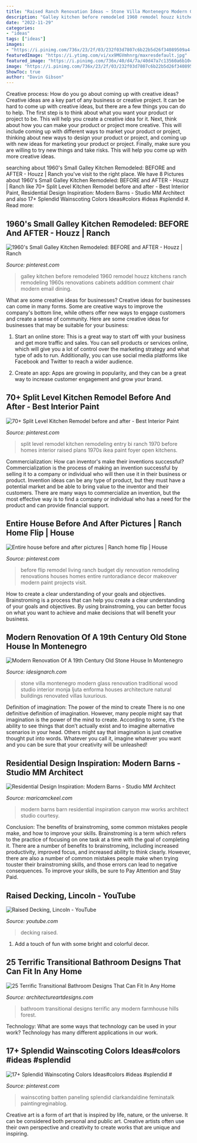 ```yaml
---
title: "Raised Ranch Renovation Ideas ~ Stone Villa Montenegro Modern Glass Renovation Traditional Wood Studio Interior Monja Ljuta Enforma Houses Architecture Natural Buildings Renovated Villas Luxurious"
description: "Galley kitchen before remodeled 1960 remodel houzz kitchens ranch remodeling 1960s renovations cabinets addition comment chair modern email dining"
date: "2022-11-29"
categories:
- "ideas"
tags: ["ideas"]
images:
- "https://i.pinimg.com/736x/23/2f/03/232f03d7807c6b22b5d26f34089509a4--galley-kitchen-remodel-small-galley-kitchens.jpg?b=t"
featuredImage: "https://i.ytimg.com/vi/xx9MGVmhnrg/maxresdefault.jpg"
featured_image: "https://i.pinimg.com/736x/40/d4/7a/40d47a7c13560a6b10c12a2b611f08b3.jpg"
image: "https://i.pinimg.com/736x/23/2f/03/232f03d7807c6b22b5d26f34089509a4--galley-kitchen-remodel-small-galley-kitchens.jpg?b=t"
ShowToc: true
author: "Davin Gibson"
---
```



Creative process: How do you go about coming up with creative ideas?
Creative ideas are a key part of any business or creative project. It can be hard to come up with creative ideas, but there are a few things you can do to help. The first step is to think about what you want your product or project to be. This will help you create a creative idea for it. Next, think about how you can make your product or project more creative. This will include coming up with different ways to market your product or project, thinking about new ways to design your product or project, and coming up with new ideas for marketing your product or project. Finally, make sure you are willing to try new things and take risks. This will help you come up with more creative ideas.

	

		
searching about 1960&#039;s Small Galley Kitchen Remodeled: BEFORE and AFTER - Houzz | Ranch you've visit to the right place. We have 8 Pictures about 1960&#039;s Small Galley Kitchen Remodeled: BEFORE and AFTER - Houzz | Ranch like 70+ Split Level Kitchen Remodel before and after - Best Interior Paint, Residential Design Inspiration: Modern Barns - Studio MM Architect and also 17+ Splendid Wainscoting Colors Ideas#colors #ideas #splendid #. Read more:
		
    
## 1960&#039;s Small Galley Kitchen Remodeled: BEFORE And AFTER - Houzz | Ranch

<img loading=lazy src="https://i.pinimg.com/736x/23/2f/03/232f03d7807c6b22b5d26f34089509a4--galley-kitchen-remodel-small-galley-kitchens.jpg?b=t" onerror="this.onerror=null;this.src='https://tse1.mm.bing.net/th?id=OIP.FqWrQ9fRPBBzSBIRYsfNegHaFj&amp;pid=15.1';" alt="1960&#039;s Small Galley Kitchen Remodeled: BEFORE and AFTER - Houzz | Ranch">

_Source: pinterest.com_

>galley kitchen before remodeled 1960 remodel houzz kitchens ranch remodeling 1960s renovations cabinets addition comment chair modern email dining. 

	

What are some creative ideas for businesses?
Creative ideas for businesses can come in many forms. Some are creative ways to improve the company's bottom line, while others offer new ways to engage customers and create a sense of community. Here are some creative ideas for businesses that may be suitable for your business:
1. Start an online store: This is a great way to start off with your business and get more traffic and sales. You can sell products or services online, which will give you a lot of control over the marketing strategy and what type of ads to run. Additionally, you can use social media platforms like Facebook and Twitter to reach a wider audience.

2. Create an app: Apps are growing in popularity, and they can be a great way to increase customer engagement and grow your brand.

    
## 70+ Split Level Kitchen Remodel Before And After - Best Interior Paint

<img loading=lazy src="https://i.pinimg.com/736x/40/d4/7a/40d47a7c13560a6b10c12a2b611f08b3.jpg" onerror="this.onerror=null;this.src='https://tse1.mm.bing.net/th?id=OIP.YAGP7fX1SalWLECtNr1KOQHaFj&amp;pid=15.1';" alt="70+ Split Level Kitchen Remodel before and after - Best Interior Paint">

_Source: pinterest.com_

>split level remodel kitchen remodeling entry bi ranch 1970 before homes interior raised plans 1970s ikea paint foyer open kitchens. 

	

Commercialization: How can inventor's make their inventions successful?
Commercialization is the process of making an invention successful by selling it to a company or individual who will then use it in their business or product. 
Invention ideas can be any type of product, but they must have a potential market and be able to bring value to the inventor and their customers. There are many ways to commercialize an invention, but the most effective way is to find a company or individual who has a need for the product and can provide financial support.

    
## Entire House Before And After Pictures | Ranch Home Flip | House

<img loading=lazy src="https://i.pinimg.com/736x/2a/d8/c7/2ad8c77eb9c903f32fc5a763cf43b3c5.jpg" onerror="this.onerror=null;this.src='https://tse2.mm.bing.net/th?id=OIP.-eyhhYcFe7mHtDOuXHiA-wHaJ3&amp;pid=15.1';" alt="Entire house before and after pictures | Ranch home flip | House">

_Source: pinterest.com_

>before flip remodel living ranch budget diy renovation remodeling renovations houses homes entire runtoradiance decor makeover modern paint projects visit. 

	

How to create a clear understanding of your goals and objectives.
Brainstroming is a process that can help you create a clear understanding of your goals and objectives. By using brainstroming, you can better focus on what you want to achieve and make decisions that will benefit your business.

    
## Modern Renovation Of A 19th Century Old Stone House In Montenegro

<img loading=lazy src="http://www.idesignarch.com/wp-content/uploads/Villa-Monja-Montenegro_2.jpg" onerror="this.onerror=null;this.src='https://tse2.mm.bing.net/th?id=OIP._jRLPA8bPXyH5UOEnX6bSwHaLH&amp;pid=15.1';" alt="Modern Renovation Of A 19th Century Old Stone House In Montenegro">

_Source: idesignarch.com_

>stone villa montenegro modern glass renovation traditional wood studio interior monja ljuta enforma houses architecture natural buildings renovated villas luxurious. 

	

Definition of imagination: The power of the mind to create
There is no one definitive definition of imagination. However, many people might say that imagination is the power of the mind to create. According to some, it’s the ability to see things that don’t actually exist and to imagine alternative scenarios in your head. Others might say that imagination is just creative thought put into words. Whatever you call it, imagine whatever you want and you can be sure that your creativity will be unleashed!

    
## Residential Design Inspiration: Modern Barns - Studio MM Architect

<img loading=lazy src="http://maricamckeel.com/wp-content/uploads/2017/06/02_Canyon.jpg" onerror="this.onerror=null;this.src='https://tse2.mm.bing.net/th?id=OIP.WV5YelF5L4sVTg2UwSlEBAHaLT&amp;pid=15.1';" alt="Residential Design Inspiration: Modern Barns - Studio MM Architect">

_Source: maricamckeel.com_

>modern barns barn residential inspiration canyon mw works architect studio courtesy. 

	

Conclusion: The benefits of brainstroming, some common mistakes people make, and how to improve your skills.
Brainstroming is a term which refers to the practice of focusing on one task at a time with the goal of completing it. There are a number of benefits to brainstroming, including increased productivity, improved focus, and increased ability to think clearly. However, there are also a number of common mistakes people make when trying touster their brainstroming skills, and those errors can lead to negative consequences. To improve your skills, be sure to Pay Attention and Stay Paid.

    
## Raised Decking, Lincoln - YouTube

<img loading=lazy src="https://i.ytimg.com/vi/xx9MGVmhnrg/maxresdefault.jpg" onerror="this.onerror=null;this.src='https://tse2.mm.bing.net/th?id=OIP.Z5jDh3M97NChURnh3f6ydgHaEK&amp;pid=15.1';" alt="Raised Decking, Lincoln - YouTube">

_Source: youtube.com_

>decking raised. 

	

1. Add a touch of fun with some bright and colorful decor.

    
## 25 Terrific Transitional Bathroom Designs That Can Fit In Any Home

<img loading=lazy src="https://www.architectureartdesigns.com/wp-content/uploads/2015/02/25-Terrific-Transitional-Bathroom-Designs-That-Can-Fit-In-Any-Home-3-630x883.jpg" onerror="this.onerror=null;this.src='https://tse2.mm.bing.net/th?id=OIP.22nFhamm87_IMPsF6GkQRQHaKY&amp;pid=15.1';" alt="25 Terrific Transitional Bathroom Designs That Can Fit In Any Home">

_Source: architectureartdesigns.com_

>bathroom transitional designs terrific any modern farmhouse hills forest. 

	

Technology: What are some ways that technology can be used in your work?
Technology has many different applications in our work.

    
## 17+ Splendid Wainscoting Colors Ideas#colors #ideas #splendid #

<img loading=lazy src="https://i.pinimg.com/736x/f9/ca/03/f9ca0378fc0b54bb9484eb7e84d45a65.jpg" onerror="this.onerror=null;this.src='https://tse4.mm.bing.net/th?id=OIP.ySZupYMFYH3gn1bvpJmNHwHaJ3&amp;pid=15.1';" alt="17+ Splendid Wainscoting Colors Ideas#colors #ideas #splendid #">

_Source: pinterest.com_

>wainscoting batten paneling splendid clarkandaldine feminatalk paintingreginablog. 

	

Creative art is a form of art that is inspired by life, nature, or the universe. It can be considered both personal and public art. Creative artists often use their own perspective and creativity to create works that are unique and inspiring.

